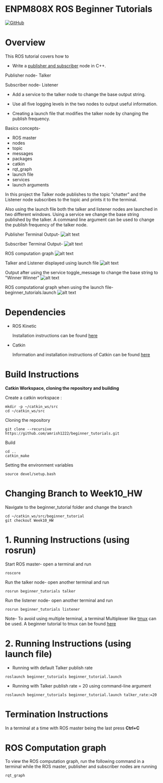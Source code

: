 # ENPM808X ROS Beginner Tutorials
[![GitHub](https://img.shields.io/github/license/mashape/apistatus.svg)](https://github.com/amrish1222/beginner_tutorials.git)

# Overview
 This ROS tutorial covers how to 
 - Write a [publisher and subscriber](http://wiki.ros.org/ROS/Tutorials/WritingPublisherSubscriber%28c%2B%2B%29) node in C++.
 
  Publisher node- Talker
  
  Subscriber node- Listener
  
 - Add a service to the talker node to change the base output string.
 
 - Use all five logging levels in the two nodes to output useful information.
 
 - Creating a launch file that modifies the talker node by changing the publish frequency.
 
  Basics concepts-
  - ROS master
  - nodes
  - topic
  - messages
  - packages
  - catkin
  - rqt_graph
  - launch file
  - services
  - launch arguments
  
   In this project the Talker node publishes to the topic "chatter" and the Listener node subscribes to the topic and prints
   it to the terminal.
   
   Also using the launch file both the talker and listener nodes are launched in two different windows. Using a service we change the base string published by the talker. A command line argument can be used to change the publish frequency of the talker node.
   
Publisher Terminal Output-
![alt text](https://github.com/amrish1222/beginner_tutorials/blob/master/images/Talker.png)

Subscriber Terminal Output-
![alt text](https://github.com/amrish1222/beginner_tutorials/blob/master/images/Listener.png)

ROS computation graph
![alt text](https://github.com/amrish1222/beginner_tutorials/blob/master/images/rqt_graph.png)

Talker and Listener displayed using launch file
![alt text](https://github.com/amrish1222/beginner_tutorials/blob/Week10_HW/images/TalkerAndListenerLaunchFile.png)

Output after using the service toggle_message to change the base string to "Winner Winner"
![alt text](https://github.com/amrish1222/beginner_tutorials/blob/Week10_HW/images/ChangeStringWithService.png)

ROS computational graph when using the launch file- beginner_tutorials.launch
![alt text](https://github.com/amrish1222/beginner_tutorials/blob/Week10_HW/images/NewRqt_Graph.png)

# Dependencies
- ROS Kinetic

   Installation instructions can be found [here](http://wiki.ros.org/kinetic/Installation)
   
- Catkin

   Information and installation instructions of Catkin can be found [here](http://wiki.ros.org/catkin)
   
   
# Build Instructions

**Catkin Workspace, cloning the repository and building**

Create a catkin workspace :
```
mkdir -p ~/catkin_ws/src
cd ~/catkin_ws/src
```

Cloning the repository
```
git clone --recursive https://github.com/amrish1222/beginner_tutorials.git
```

Build
```
cd ..
catkin_make
```

Setting the environment variables
```
source devel/setup.bash
```
# Changing Branch to Week10_HW

Navigate to the beginner_tutorial folder and change the branch
```
cd ~/catkin_ws/src/beginner_tutorial
git checkout Week10_HW
```


# 1. Running Instructions (using rosrun)

Start ROS master- open a terminal and run
```
roscore
```

Run the talker node- open another terminal and run
```
rosrun beginner_tutorials talker
```

Run the listener node- open another terminal and run
```
rosrun beginner_tutorials listener
```

Note- To avoid using multiple terminal, a terminal Multiplexer like [tmux](https://linoxide.com/how-tos/install-tmux-manage-multiple-linux-terminals/) can be used. A beginner tutorial to tmux can be found [here](https://hackernoon.com/a-gentle-introduction-to-tmux-8d784c404340)

# 2. Running Instructions (using launch file)

- Running with default Talker publish rate
```
roslaunch beginner_tutorials beginner_tutorial.launch
```

- Running with Talker publish rate = 20 using command-line argument
```
roslaunch beginner_tutorials beginner_tutorial.launch talker_rate:=20
```

# Termination Instructions

In a terminal at a time with ROS master being the last press **Ctrl+C** 

# ROS Computation graph

To view the ROS computation graph, run the following command in a terminal while the ROS master, publisher and subscriber nodes are running
```
rqt_graph
```
